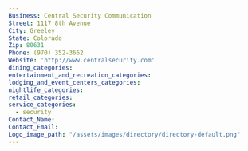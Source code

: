 ```yaml
---
Business: Central Security Communication
Street: 1117 8th Avenue
City: Greeley
State: Colorado
Zip: 80631
Phone: (970) 352-3662
Website: 'http://www.centralsecurity.com'
dining_categories:
entertainment_and_recreation_categories:
lodging_and_event_centers_categories:
nightlife_categories:
retail_categories:
service_categories:
  - security
Contact_Name:
Contact_Email:
Logo_image_path: "/assets/images/directory/directory-default.png"
---
```



